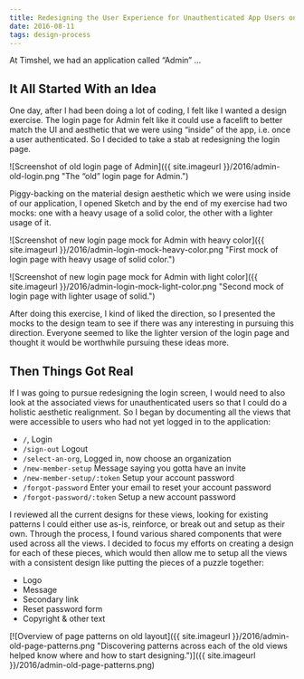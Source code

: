 ```yaml
---
title: Redesigning the User Experience for Unauthenticated App Users on Groundwork Admin
date: 2016-08-11
tags: design-process
---
```


At Timshel, we had an application called “Admin” ...

## It All Started With an Idea

One day, after I had been doing a lot of coding, I felt like I wanted a design exercise. The login page for Admin felt like it could use a facelift to better match the UI and aesthetic that we were using “inside” of the app, i.e. once a user authenticated. So I decided to take a stab at redesigning the login page.

![Screenshot of old login page of Admin]({{ site.imageurl }}/2016/admin-old-login.png "The “old” login page for Admin.")

Piggy-backing on the material design aesthetic which we were using inside of our application, I opened Sketch and by the end of my exercise had two mocks: one with a heavy usage of a solid color, the other with a lighter usage of it.

![Screenshot of new login page mock for Admin with heavy color]({{ site.imageurl }}/2016/admin-login-mock-heavy-color.png "First mock of login page with heavy usage of solid color.")

![Screenshot of new login page mock for Admin with light color]({{ site.imageurl }}/2016/admin-login-mock-light-color.png "Second mock of login page with lighter usage of solid.")

After doing this exercise, I kind of liked the direction, so I presented the mocks to the design team to see if there was any interesting in pursuing this direction. Everyone seemed to like the lighter version of the login page and thought it would be worthwhile pursuing these ideas more.

## Then Things Got Real

If I was going to pursue redesigning the login screen, I would need to also look at the associated views for unauthenticated users so that I could do a holistic aesthetic realignment. So I began by documenting all the views that were accessible to users who had not yet logged in to the application:

- `/`, Login
- `/sign-out` Logout
- `/select-an-org`, Logged in, now choose an organization
- `/new-member-setup` Message saying you gotta have an invite
- `/new-member-setup/:token` Setup your account password
- `/forgot-password` Enter your email to reset your account password
- `/forgot-password/:token` Setup a new account password

I reviewed all the current designs for these views, looking for existing patterns I could either use as-is, reinforce, or break out and setup as their own. Through the process, I found various shared components that were used across all the views. I decided to focus my efforts on creating a design for each of these pieces, which would then allow me to setup all the views with a consistent design like putting the pieces of a puzzle together:

- Logo
- Message
- Secondary link
- Reset password form
- Copyright & other text

[![Overview of page patterns on old layout]({{ site.imageurl }}/2016/admin-old-page-patterns.png "Discovering patterns across each of the old views helped know where and how to start designing.")]({{ site.imageurl }}/2016/admin-old-page-patterns.png)

